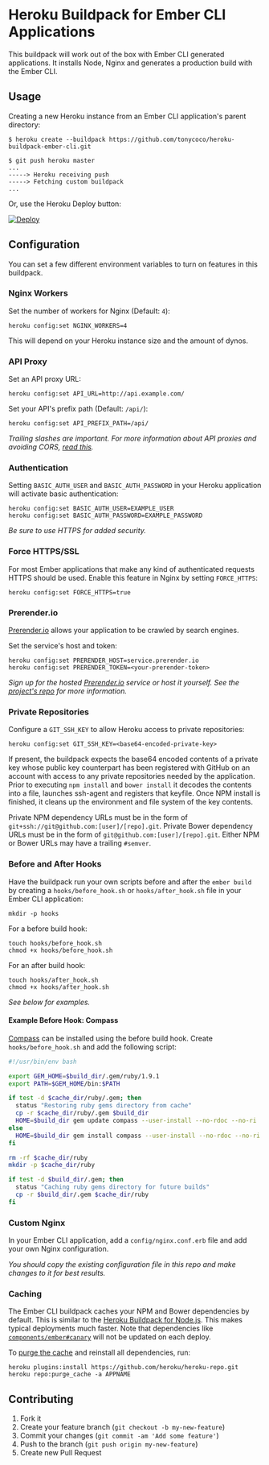 # Heroku Buildpack for Ember CLI Applications

This buildpack will work out of the box with Ember CLI generated applications. It installs Node, Nginx and generates a production build with the Ember CLI.

## Usage

Creating a new Heroku instance from an Ember CLI application's parent directory:

    $ heroku create --buildpack https://github.com/tonycoco/heroku-buildpack-ember-cli.git

    $ git push heroku master
    ...
    -----> Heroku receiving push
    -----> Fetching custom buildpack
    ...

Or, use the Heroku Deploy button:

[![Deploy](https://www.herokucdn.com/deploy/button.png)](https://heroku.com/deploy)

## Configuration

You can set a few different environment variables to turn on features in this buildpack.

### Nginx Workers

Set the number of workers for Nginx (Default: `4`):

    heroku config:set NGINX_WORKERS=4

This will depend on your Heroku instance size and the amount of dynos.

### API Proxy

Set an API proxy URL:

    heroku config:set API_URL=http://api.example.com/

Set your API's prefix path (Default: `/api/`):

    heroku config:set API_PREFIX_PATH=/api/

*Trailing slashes are important. For more information about API proxies and avoiding CORS, [read this](http://oskarhane.com/avoid-cors-with-nginx-proxy_pass).*

### Authentication

Setting `BASIC_AUTH_USER` and `BASIC_AUTH_PASSWORD` in your Heroku application will activate basic authentication:

    heroku config:set BASIC_AUTH_USER=EXAMPLE_USER
    heroku config:set BASIC_AUTH_PASSWORD=EXAMPLE_PASSWORD

*Be sure to use HTTPS for added security.*

### Force HTTPS/SSL

For most Ember applications that make any kind of authenticated requests HTTPS should be used. Enable this feature in Nginx by setting `FORCE_HTTPS`:

    heroku config:set FORCE_HTTPS=true

### Prerender.io

[Prerender.io](https://prerender.io) allows your application to be crawled by search engines.

Set the service's host and token:

    heroku config:set PRERENDER_HOST=service.prerender.io
    heroku config:set PRERENDER_TOKEN=<your-prerender-token>

*Sign up for the hosted [Prerender.io](https://prerender.io) service or host it yourself. See the [project's repo](https://github.com/prerender/prerender) for more information.*

### Private Repositories

Configure a `GIT_SSH_KEY` to allow Heroku access to private repositories:

    heroku config:set GIT_SSH_KEY=<base64-encoded-private-key>

If present, the buildpack expects the base64 encoded contents of a private key whose public key counterpart has been registered with GitHub on an account with access to any private repositories needed by the application. Prior to executing `npm install` and `bower install` it decodes the contents into a file, launches ssh-agent and registers that keyfile. Once NPM install is finished, it cleans up the environment and file system of the key contents.

Private NPM dependency URLs must be in the form of `git+ssh://git@github.com:[user]/[repo].git`. Private Bower dependency URLs must be in the form of `git@github.com:[user]/[repo].git`. Either NPM or Bower URLs may have a trailing `#semver`.

### Before and After Hooks

Have the buildpack run your own scripts before and after the `ember build` by creating a `hooks/before_hook.sh` or `hooks/after_hook.sh` file in your Ember CLI application:

    mkdir -p hooks

For a before build hook:

    touch hooks/before_hook.sh
    chmod +x hooks/before_hook.sh

For an after build hook:

    touch hooks/after_hook.sh
    chmod +x hooks/after_hook.sh

*See below for examples.*

#### Example Before Hook: Compass

[Compass](http://compass-style.org) can be installed using the before build hook. Create `hooks/before_hook.sh` and add the following script:

```bash
#!/usr/bin/env bash

export GEM_HOME=$build_dir/.gem/ruby/1.9.1
export PATH=$GEM_HOME/bin:$PATH

if test -d $cache_dir/ruby/.gem; then
  status "Restoring ruby gems directory from cache"
  cp -r $cache_dir/ruby/.gem $build_dir
  HOME=$build_dir gem update compass --user-install --no-rdoc --no-ri
else
  HOME=$build_dir gem install compass --user-install --no-rdoc --no-ri
fi

rm -rf $cache_dir/ruby
mkdir -p $cache_dir/ruby

if test -d $build_dir/.gem; then
  status "Caching ruby gems directory for future builds"
  cp -r $build_dir/.gem $cache_dir/ruby
fi
```

### Custom Nginx

In your Ember CLI application, add a `config/nginx.conf.erb` file and add your own Nginx configuration.

*You should copy the existing configuration file in this repo and make changes to it for best results.*

### Caching

The Ember CLI buildpack caches your NPM and Bower dependencies by default. This is similar to the [Heroku Buildpack for Node.js](https://github.com/heroku/heroku-buildpack-nodejs). This makes typical deployments much faster. Note that dependencies like [`components/ember#canary`](http://www.ember-cli.com/#using-canary-build-instead-of-release) will not be updated on each deploy.

To [purge the cache](https://github.com/heroku/heroku-repo#purge_cache) and reinstall all dependencies, run:

    heroku plugins:install https://github.com/heroku/heroku-repo.git
    heroku repo:purge_cache -a APPNAME

## Contributing

1. Fork it
2. Create your feature branch (`git checkout -b my-new-feature`)
3. Commit your changes (`git commit -am 'Add some feature'`)
4. Push to the branch (`git push origin my-new-feature`)
5. Create new Pull Request
